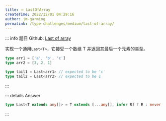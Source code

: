 ```yaml
---
title: ➖ LastOfArray
createTime: 2022/12/01 04:29:16
author: jm-garming
permalink: /type-challenges/medium/last-of-array/
---
```


::: info 题目
Github: [Last of array](https://github.com/type-challenges/type-challenges/blob/main/questions/00015-medium-last/)

实现一个通用`Last<T>`，它接受一个数组 T 并返回其最后一个元素的类型。

```ts
type arr1 = ['a', 'b', 'c']
type arr2 = [3, 2, 1]

type tail1 = Last<arr1> // expected to be 'c'
type tail2 = Last<arr2> // expected to be 1
```

:::

::: details Answer

```ts
type Last<T extends any[]> = T extends [...any[], infer R] ? R : never
```

:::
